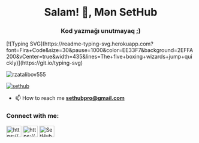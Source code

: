 <h1 align="center">Salam! 👋, Mən SetHub</h1>
<h3 align="center">Kod yazmağı unutmayaq ;)</h3>
[![Typing SVG](https://readme-typing-svg.herokuapp.com?font=Fira+Code&size=30&pause=1000&color=EE33F7&background=2EFFA200&vCenter=true&width=435&lines=The+five+boxing+wizards+jump+quickly)](https://git.io/typing-svg)

<p align="left"> <img src="https://komarev.com/ghpvc/?username=rzatalibov555&label=Profile%20views&color=0e75b6&style=flat" alt="rzatalibov555" /> </p>

<p align="left"> <a href="https://twitter.com/sethub" target="blank"><img src="https://img.shields.io/twitter/follow/sethub?logo=twitter&style=for-the-badge" alt="sethub" /></a> </p>

- 📫 How to reach me **sethubpro@gmail.com**

<h3 align="left">Connect with me:</h3>
<p align="left">
<a href="https://instagram.com/https://www.instagram.com/sethubofficial" target="blank"><img align="center" src="https://raw.githubusercontent.com/rahuldkjain/github-profile-readme-generator/master/src/images/icons/Social/instagram.svg" alt="https://www.instagram.com/sethubofficial" height="30" width="40" /></a>
<a href="https://www.youtube.com/c/https://www.youtube.com/channel/ucpzl6wmz8kq_yozuwjes3ea/" target="blank"><img align="center" src="https://raw.githubusercontent.com/rahuldkjain/github-profile-readme-generator/master/src/images/icons/Social/youtube.svg" alt="https://www.youtube.com/channel/ucpzl6wmz8kq_yozuwjes3ea/" height="30" width="40" /></a>
<a href="https://discord.gg/SetHub#8467" target="blank"><img align="center" src="https://raw.githubusercontent.com/rahuldkjain/github-profile-readme-generator/master/src/images/icons/Social/discord.svg" alt="SetHub#8467" height="30" width="40" /></a>
</p>
